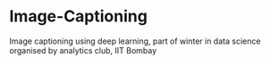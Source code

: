 # Image-Captioning
Image captioning using deep learning, part of winter in data science organised by analytics club, IIT Bombay 

